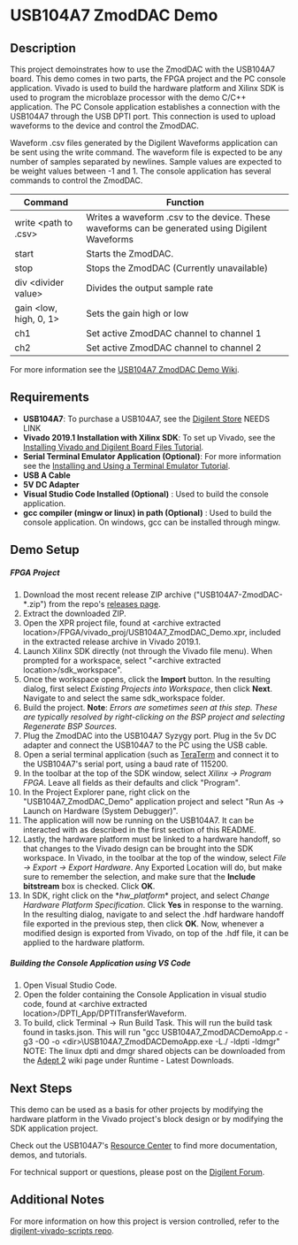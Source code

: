 USB104A7 ZmodDAC Demo
====================

Description
-----------

This project demoinstrates how to use the ZmodDAC with the USB104A7 board. This demo comes in two parts, the FPGA project and the PC console application. Vivado is used to build the hardware platform and Xilinx SDK is used to program the microblaze processor with the demo C/C++ application. The PC Console application establishes a connection with the USB104A7 through the USB DPTI port. This connection is used to upload waveforms to the device and control the ZmodDAC.

Waveform .csv files generated by the Digilent Waveforms application can be sent using the write command. The waveform file is expected to be any number of samples separated by newlines. Sample values are expected to be weight values between -1 and 1. The console application has several commands to control the ZmodDAC.

| Command			       | Function						                                                                  |
| ---------------------    | ------------------------------------------------------------------------------------------------ |
| write \<path to .csv\>   | Writes a waveform .csv to the device. These waveforms can be generated using Digilent Waveforms  |
| start					   | Starts the ZmodDAC.																	          |
| stop					   | Stops the ZmodDAC (Currently unavailable)														  |
| div \<divider value\>    | Divides the output sample rate																	  |
| gain \<low, high, 0, 1\> | Sets the gain high or low																		  |
| ch1                      | Set active ZmodDAC channel to channel 1   														  |
| ch2                      | Set active ZmodDAC channel to channel 2    													  |

For more information see the [USB104A7 ZmodDAC Demo Wiki](https://reference.digilentinc.com/reference/programmable-logic/usb104a7/zmoddac).

Requirements
------------
* **USB104A7**: To purchase a USB104A7, see the [Digilent Store](https://store.digilentinc.com/) NEEDS LINK
* **Vivado 2019.1 Installation with Xilinx SDK**: To set up Vivado, see the [Installing Vivado and Digilent Board Files Tutorial](https://reference.digilentinc.com/vivado/installing-vivado/start).
* **Serial Terminal Emulator Application (Optional)**: For more information see the [Installing and Using a Terminal Emulator Tutorial](https://reference.digilentinc.com/learn/programmable-logic/tutorials/tera-term).
* **USB A Cable**
* **5V DC Adapter**
* **Visual Studio Code Installed (Optional)** : Used to build the console application.
* **gcc compiler (mingw or linux) in path (Optional)** : Used to build the console application. On windows, gcc can be installed through mingw.

Demo Setup
----------

##### FPGA Project
1. Download the most recent release ZIP archive ("USB104A7-ZmodDAC-*.zip") from the repo's [releases page](https://github.com/Digilent/USB104A7-ZmodDAC/releases).
2. Extract the downloaded ZIP.
3. Open the XPR project file, found at \<archive extracted location\>/FPGA/vivado_proj/USB104A7_ZmodDAC_Demo.xpr, included in the extracted release archive in Vivado 2019.1.
4. Launch Xilinx SDK directly (not through the Vivado file menu). When prompted for a workspace, select "\<archive extracted location\>/sdk_workspace".
5. Once the workspace opens, click the **Import** button. In the resulting dialog, first select *Existing Projects into Workspace*, then click **Next**. Navigate to and select the same sdk_workspace folder.
6. Build the project. **Note**: *Errors are sometimes seen at this step. These are typically resolved by right-clicking on the BSP project and selecting Regenerate BSP Sources.*
7. Plug the ZmodDAC into the USB104A7 Syzygy port. Plug in the 5v DC adapter and connect the USB104A7 to the PC using the USB cable.
8. Open a serial terminal application (such as [TeraTerm](https://ttssh2.osdn.jp/index.html.en) and connect it to the USB104A7's serial port, using a baud rate of 115200.
9. In the toolbar at the top of the SDK window, select *Xilinx -> Program FPGA*. Leave all fields as their defaults and click "Program".
10. In the Project Explorer pane, right click on the "USB104A7_ZmodDAC_Demo" application project and select "Run As -> Launch on Hardware (System Debugger)".
11. The application will now be running on the USB104A7. It can be interacted with as described in the first section of this README.
12. Lastly, the hardware platform must be linked to a hardware handoff, so that changes to the Vivado design can be brought into the SDK workspace. In Vivado, in the toolbar at the top of the window, select *File -> Export -> Export Hardware*. Any Exported Location will do, but make sure to remember the selection, and make sure that the **Include bitstream** box is checked. Click **OK**.
13. In SDK, right click on the \*_hw_platform_\* project, and select *Change Hardware Platform Specification*. Click **Yes** in response to the warning. In the resulting dialog, navigate to and select the .hdf hardware handoff file exported in the previous step, then click **OK**. Now, whenever a modified design is exported from Vivado, on top of the .hdf file, it can be applied to the hardware platform.

##### Building the Console Application using VS Code
1. Open Visual Studio Code.
2. Open the folder containing the Console Application in visual studio code, found at \<archive extracted location\>/DPTI_App/DPTITransferWaveform.
3. To build, click Terminal -\> Run Build Task. This will run the build task found in tasks.json. This will run "gcc USB104A7_ZmodDACDemoApp.c -g3 -O0 -o \<dir\>\\USB104A7_ZmodDACDemoApp.exe -L./ -ldpti -ldmgr"
NOTE: The linux dpti and dmgr shared objects can be downloaded from the [Adept 2](https://reference.digilentinc.com/reference/software/adept/start) wiki page under Runtime - Latest Downloads.

Next Steps
----------
This demo can be used as a basis for other projects by modifying the hardware platform in the Vivado project's block design or by modifying the SDK application project.

Check out the USB104A7's [Resource Center](https://reference.digilentinc.com/reference/programmable-logic/USB104A7/start) to find more documentation, demos, and tutorials.

For technical support or questions, please post on the [Digilent Forum](forum.digilentinc.com).

Additional Notes
----------------
For more information on how this project is version controlled, refer to the [digilent-vivado-scripts repo](https://github.com/digilent/digilent-vivado-scripts).
